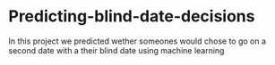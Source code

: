 # Predicting-blind-date-decisions
In this project we predicted wether someones would chose to go on a second date with a their blind date using machine learning
